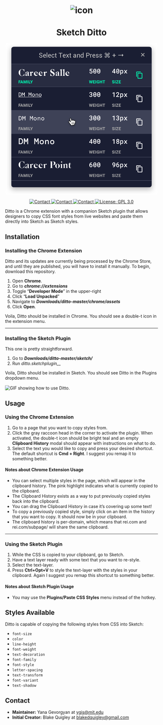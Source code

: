 <h1 align="center">
  <img align="center" src="https://i.imgur.com/2ZWItcI.png" width="125" alt="icon">
<br>
  <h1 align="center">Sketch Ditto</h1>
 <p align="center">
  <img align="center" src="docs/images/modal--mobile.png" width="500" alt="Ditto in action.">
</p>
  <p align="center">
    <a href="mailto:ygis@mit.edu">
      <img src="https://img.shields.io/badge/Ditto-v1.1.0-green.svg?style=flat" alt="Contact">
    </a>
    <a href="mailto:ygis@mit.edu">
      <img src="https://img.shields.io/badge/Sketch-v64+-orange.svg?style=flat" alt="Contact">
    </a>
<a href="mailto:ygis@mit.edu">
      <img src="https://img.shields.io/badge/Contact-ygev-blue.svg?style=flat" alt="Contact">
    </a>
    <a href="https://opensource.org/licenses/GPL-3.0">
      <img src="https://img.shields.io/badge/License-GPL 3.0-yellow.svg" alt="License: GPL 3.0">
    </a>
  </p>
</h1>

Ditto is a Chrome extension with a companion Sketch plugin that allows designers to copy CSS font styles from live websites and paste them directly into Sketch as Sketch styles. 

## Installation
### Installing the Chrome Extension
Ditto and its updates are currently being processed by the Chrome Store, and until they are published, you will have to install it manually. To begin, download this repository.
1. Open __Chrome__.
2. Go to *__chrome://extensions__* 
3. Toggle “__Developer Mode__” in the upper-right 
4. Click “__Load Unpacked__”
5. Navigate to *__Downloads/ditto-master/chrome/assets__*
6. Click __Open__.

Voila, Ditto should be installed in Chrome. You should see a double-t icon in the extension menu. 

---

### Installing the Sketch Plugin
This one is pretty straightforward.
1. Go to *__Downloads/ditto-master/sketch/__*
2. Run *ditto.sketchplugin__*

Voila, Ditto should be installed in Sketch. You should see Ditto in the Plugins dropdown menu.

  <img align="center" src="https://i.imgur.com/XqcgtoD.gif" alt="GIF showing how to use Ditto.">

## Usage
### Using the Chrome Extension
1. Go to a page that you want to copy styles from.
2. Click the gray raccoon head in the corner to activate the plugin. When activated, the double-t icon should be bright teal and an empty __Clipboard History__ modal should appear with instructions on what to do.
4. Select the text you would like to copy and press your desired shortcut. The default shortcut is __Cmd + Right__. I suggest you remap it to something better.

#### Notes about Chrome Extension Usage
- You can select multiple styles in the page, which will appear in the clipboard history. The pink highlight indicates what is currently copied to the clipboard.
- The Clipboard History exists as a way to put previously copied styles back into the clipboard.
- You can drag the Clipboard History in case it’s covering up some text!
- To copy a previously copied style, simply click on an item in the history that you want to copy. It should now be in your clipboard. 
- The clipboard history is per-domain, which means that rei.com and rei.com/subpage/ will share the same clipboard.

---

### Using the Sketch Plugin
1. While the CSS is copied to your clipboard, go to Sketch.
2. Have a text layer ready with some text that you want to re-style.
3. Select the text-layer.
4. Press __Ctrl+Opt+V__ to style the text-layer with the styles in your clipboard.
Again I suggest you remap this shortcut to something better.

#### Notes about Sketch Plugin Usage
- You may use the __Plugins/Paste CSS Styles__ menu instead of the hotkey.

## Styles Available
Ditto is capable of copying the following styles from CSS into Sketch:
- `font-size`
- `color`
- `line-height`
- `font-weight`
- `text-decoration`
- `font-family`
- `font-style`
- `letter-spacing`
- `text-transform`
- `font-variant`
- `text-shadow`

## Contact
- **Maintainer:** Yana Gevorgyan at ygis@mit.edu
- **Initial Creator:** Blake Quigley at blakedquigley@gmail.com
